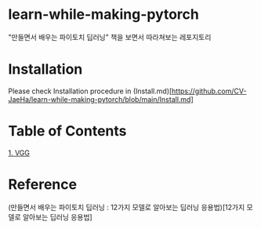 # learn-while-making-pytorch
"만들면서 배우는 파이토치 딥러닝" 책을 보면서 따라쳐보는 레포지토리

# Installation
Please check Installation procedure in (Install.md)[https://github.com/CV-JaeHa/learn-while-making-pytorch/blob/main/Install.md]

# Table of Contents
[1. VGG]() </br>

# Reference
(만들면서 배우는 파이토치 딥러닝 : 12가지 모델로 알아보는 딥러닝 응용법)[12가지 모델로 알아보는 딥러닝 응용법]